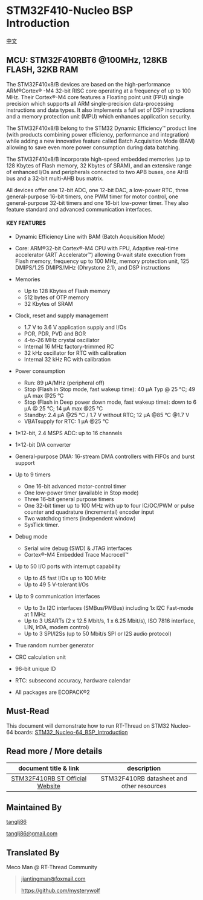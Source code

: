 # STM32F410-Nucleo BSP Introduction

[中文](README_zh.md) 

## MCU: STM32F410RBT6 @100MHz, 128KB FLASH,  32KB RAM

The STM32F410x8/B devices are based on the high-performance ARM®Cortex® -M4 32-bit RISC core operating at a frequency of up to 100 MHz. Their Cortex®-M4 core features a Floating point unit (FPU) single precision which supports all ARM single-precision data-processing instructions and data types. It also implements a full set of DSP instructions and a memory protection unit (MPU) which enhances application security.

The STM32F410x8/B belong to the STM32 Dynamic Efficiency™ product line (with products combining power efficiency, performance and integration) while adding a new innovative feature called Batch Acquisition Mode (BAM) allowing to save even more power consumption during data batching.

The STM32F410x8/B incorporate high-speed embedded memories (up to 128 Kbytes of Flash memory, 32 Kbytes of SRAM), and an extensive range of enhanced I/Os and peripherals connected to two APB buses, one AHB bus and a 32-bit multi-AHB bus matrix.

All devices offer one 12-bit ADC, one 12-bit DAC, a low-power RTC, three general-purpose 16-bit timers, one PWM timer for motor control, one general-purpose 32-bit timers and one 16-bit low-power timer. They also feature standard and advanced communication interfaces.

#### KEY FEATURES

- Dynamic Efficiency Line with BAM (Batch Acquisition Mode)
- Core: ARM®32-bit Cortex®-M4 CPU with FPU, Adaptive real-time accelerator (ART Accelerator™) allowing 0-wait state execution from Flash memory, frequency up to 100 MHz, memory protection unit, 125 DMIPS/1.25 DMIPS/MHz (Dhrystone 2.1), and DSP instructions
- Memories
  - Up to 128 Kbytes of Flash memory
  - 512 bytes of OTP memory
  - 32 Kbytes of SRAM
- Clock, reset and supply management
  - 1.7 V to 3.6 V application supply and I/Os
  - POR, PDR, PVD and BOR
  - 4-to-26 MHz crystal oscillator
  - Internal 16 MHz factory-trimmed RC
  - 32 kHz oscillator for RTC with calibration
  - Internal 32 kHz RC with calibration
- Power consumption
  - Run: 89 μA/MHz (peripheral off)
  - Stop (Flash in Stop mode, fast wakeup time): 40 μA Typ @ 25 °C; 49 μA max @25 °C
  - Stop (Flash in Deep power down mode, fast wakeup time): down to 6 μA @ 25 °C; 14 μA max @25 °C
  - Standby: 2.4 μA @25 °C / 1.7 V without RTC; 12 μA @85 °C @1.7 V
  - VBATsupply for RTC: 1 μA @25 °C
- 1×12-bit, 2.4 MSPS ADC: up to 16 channels
- 1×12-bit D/A converter
- General-purpose DMA: 16-stream DMA controllers with FIFOs and burst support
- Up to 9 timers
  - One 16-bit advanced motor-control timer
  - One low-power timer (available in Stop mode)
  - Three 16-bit general purpose timers
  - One 32-bit timer up to 100 MHz with up to four IC/OC/PWM or pulse counter and quadrature (incremental) encoder input
  - Two watchdog timers (independent window)
  - SysTick timer.

- Debug mode
  - Serial wire debug (SWD) & JTAG interfaces
  - Cortex®-M4 Embedded Trace Macrocell™
- Up to 50 I/O ports with interrupt capability
  - Up to 45 fast I/Os up to 100 MHz
  - Up to 49 5 V-tolerant I/Os
- Up to 9 communication interfaces
  - Up to 3x I2C interfaces (SMBus/PMBus) including 1x I2C Fast-mode at 1 MHz
  - Up to 3 USARTs (2 x 12.5 Mbit/s, 1 x 6.25 Mbit/s), ISO 7816 interface, LIN, IrDA, modem control)
  - Up to 3 SPI/I2Ss (up to 50 Mbit/s SPI or I2S audio protocol)
- True random number generator
- CRC calculation unit
- 96-bit unique ID
- RTC: subsecond accuracy, hardware calendar
- All packages are ECOPACK®2



## Must-Read

This document will demonstrate how to run RT-Thread on STM32 Nucleo-64 boards: [STM32_Nucleo-64_BSP_Introduction](../docs/STM32_Nucleo-64_BSP_Introduction.md)



## Read more / More details

|                    document title & link                     |                description                |
| :----------------------------------------------------------: | :---------------------------------------: |
| [STM32F410RB ST Official Website](https://www.st.com/content/st_com/en/products/microcontrollers-microprocessors/stm32-32-bit-arm-cortex-mcus/stm32-high-performance-mcus/stm32f4-series/stm32f410/stm32f410rb.html#documentation) | STM32F410RB datasheet and other resources |



## Maintained By

[tanglj86](https://github.com/tanglj86/rt-thread)  

tanglj86@gmail.com



## Translated By

Meco Man @ RT-Thread Community

> jiantingman@foxmail.com 
>
> https://github.com/mysterywolf
